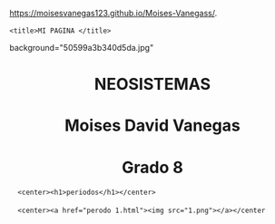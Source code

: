 
 https://moisesvanegas123.github.io/Moises-Vanegass/.

	<title>MI PAGINA </title>

 background="50599a3b340d5da.jpg"
      <center><h1>NEOSISTEMAS</h1></center>
      <center><h1>Moises David Vanegas</h1></center>
      <center><h1>Grado 8</h1></center>


      <center><h1>periodos</h1></center>
      
      <center><a href="perodo 1.html"><img src="1.png"></a></center







